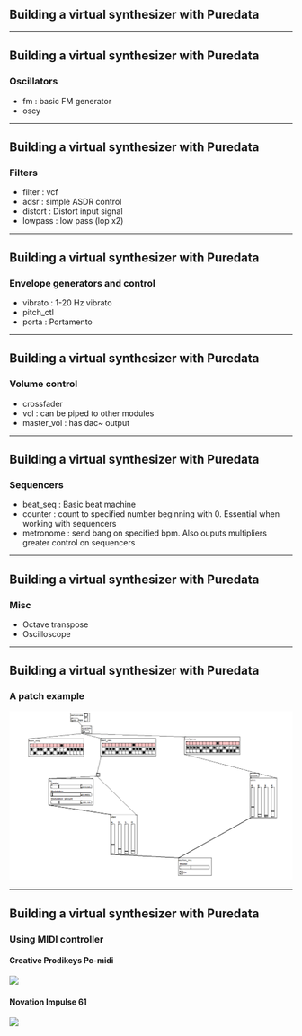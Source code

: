 ## Building a virtual synthesizer with Puredata

---
## Building a virtual synthesizer with Puredata
### Oscillators
* fm : basic FM generator
* oscy

---
## Building a virtual synthesizer with Puredata
### Filters
* filter : vcf
* adsr : simple ASDR control
* distort : Distort input signal
* lowpass : low pass (lop x2)

---
## Building a virtual synthesizer with Puredata
### Envelope generators and control
* vibrato : 1-20 Hz vibrato
* pitch_ctl
* porta : Portamento


---

## Building a virtual synthesizer with Puredata
### Volume control
* crossfader
* vol : can be piped to other modules
* master_vol : has dac~ output

---

## Building a virtual synthesizer with Puredata
### Sequencers
* beat_seq : Basic beat machine
* counter : count to specified number beginning with 0. Essential when working with sequencers
* metronome : send bang on specified bpm. Also ouputs multipliers greater control on sequencers

---

## Building a virtual synthesizer with Puredata
### Misc

* Octave transpose
* Oscilloscope


---

## Building a virtual synthesizer with Puredata
### A patch example 

![My sample patch image](patch_example.PNG)

---

## Building a virtual synthesizer with Puredata
### Using MIDI controller
#### Creative Prodikeys Pc-midi  
![](http://ecx.images-amazon.com/images/I/41HWE1F0EAL._SY300_.jpg) 
#### Novation Impulse 61 
![](http://ecx.images-amazon.com/images/I/41DxzKUsU8L.jpg)



